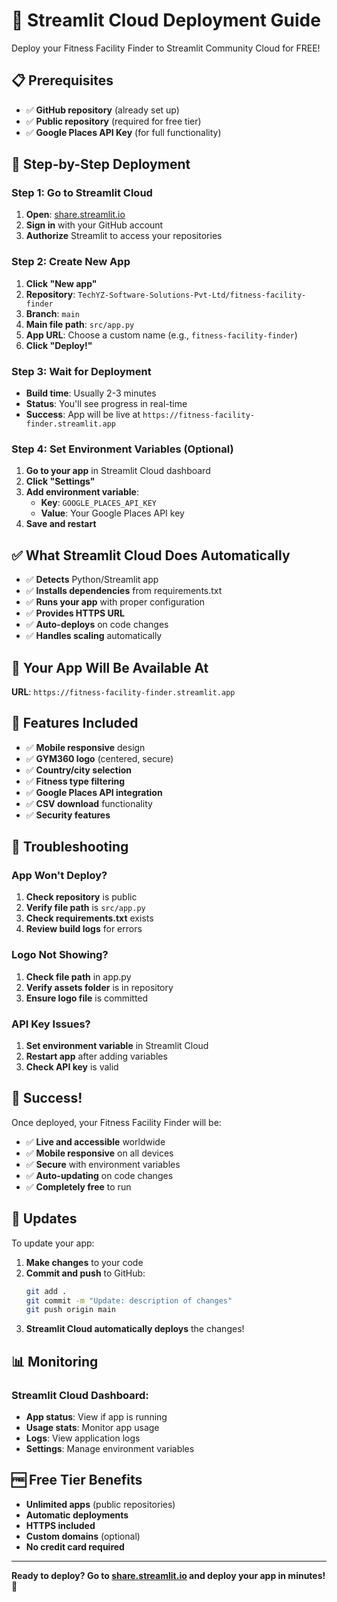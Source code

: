 # 🚀 Streamlit Cloud Deployment Guide

Deploy your Fitness Facility Finder to Streamlit Community Cloud for FREE!

## 📋 Prerequisites

- ✅ **GitHub repository** (already set up)
- ✅ **Public repository** (required for free tier)
- ✅ **Google Places API Key** (for full functionality)

## 🚀 Step-by-Step Deployment

### Step 1: Go to Streamlit Cloud
1. **Open**: [share.streamlit.io](https://share.streamlit.io)
2. **Sign in** with your GitHub account
3. **Authorize** Streamlit to access your repositories

### Step 2: Create New App
1. **Click "New app"**
2. **Repository**: `TechYZ-Software-Solutions-Pvt-Ltd/fitness-facility-finder`
3. **Branch**: `main`
4. **Main file path**: `src/app.py`
5. **App URL**: Choose a custom name (e.g., `fitness-facility-finder`)
6. **Click "Deploy!"**

### Step 3: Wait for Deployment
- **Build time**: Usually 2-3 minutes
- **Status**: You'll see progress in real-time
- **Success**: App will be live at `https://fitness-facility-finder.streamlit.app`

### Step 4: Set Environment Variables (Optional)
1. **Go to your app** in Streamlit Cloud dashboard
2. **Click "Settings"**
3. **Add environment variable**:
   - **Key**: `GOOGLE_PLACES_API_KEY`
   - **Value**: Your Google Places API key
4. **Save and restart**

## ✅ What Streamlit Cloud Does Automatically

- ✅ **Detects** Python/Streamlit app
- ✅ **Installs dependencies** from requirements.txt
- ✅ **Runs your app** with proper configuration
- ✅ **Provides HTTPS URL**
- ✅ **Auto-deploys** on code changes
- ✅ **Handles scaling** automatically

## 🎯 Your App Will Be Available At

**URL**: `https://fitness-facility-finder.streamlit.app`

## 📱 Features Included

- ✅ **Mobile responsive** design
- ✅ **GYM360 logo** (centered, secure)
- ✅ **Country/city selection**
- ✅ **Fitness type filtering**
- ✅ **Google Places API integration**
- ✅ **CSV download** functionality
- ✅ **Security features**

## 🔧 Troubleshooting

### App Won't Deploy?
1. **Check repository** is public
2. **Verify file path** is `src/app.py`
3. **Check requirements.txt** exists
4. **Review build logs** for errors

### Logo Not Showing?
1. **Check file path** in app.py
2. **Verify assets folder** is in repository
3. **Ensure logo file** is committed

### API Key Issues?
1. **Set environment variable** in Streamlit Cloud
2. **Restart app** after adding variables
3. **Check API key** is valid

## 🎉 Success!

Once deployed, your Fitness Facility Finder will be:
- ✅ **Live and accessible** worldwide
- ✅ **Mobile responsive** on all devices
- ✅ **Secure** with environment variables
- ✅ **Auto-updating** on code changes
- ✅ **Completely free** to run

## 🔄 Updates

To update your app:
1. **Make changes** to your code
2. **Commit and push** to GitHub:
   ```bash
   git add .
   git commit -m "Update: description of changes"
   git push origin main
   ```
3. **Streamlit Cloud automatically deploys** the changes!

## 📊 Monitoring

### Streamlit Cloud Dashboard:
- **App status**: View if app is running
- **Usage stats**: Monitor app usage
- **Logs**: View application logs
- **Settings**: Manage environment variables

## 🆓 Free Tier Benefits

- **Unlimited apps** (public repositories)
- **Automatic deployments**
- **HTTPS included**
- **Custom domains** (optional)
- **No credit card required**

---

**Ready to deploy? Go to [share.streamlit.io](https://share.streamlit.io) and deploy your app in minutes! 🚀**
